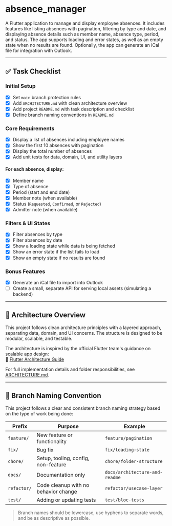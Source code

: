 # absence_manager

A Flutter application to manage and display employee absences. It includes features like listing absences with pagination, filtering by type and date, and displaying absence details such as member name, absence type, period, and status. The app supports loading and error states, as well as an empty state when no results are found. Optionally, the app can generate an iCal file for integration with Outlook.

---

## ✅ Task Checklist

###  Initial Setup
- [x] Set `main` branch protection rules
- [x] Add `ARCHITECTURE.md` with clean architecture overview
- [x] Add project `README.md` with task description and checklist
- [x] Define branch naming conventions in `README.md`

### Core Requirements
- [x] Display a list of absences including employee names
- [x] Show the first 10 absences with pagination
- [x] Display the total number of absences
- [x] Add unit tests for data, domain, UI, and utility layers

#### For each absence, display:
- [x] Member name
- [x] Type of absence
- [x] Period (start and end date)
- [x] Member note (when available)
- [x] Status (`Requested`, `Confirmed`, or `Rejected`)
- [x] Admitter note (when available)

### Filters & UI States
- [x] Filter absences by type
- [x] Filter absences by date
- [x] Show a loading state while data is being fetched
- [x] Show an error state if the list fails to load
- [x] Show an empty state if no results are found

### Bonus Features
- [x] Generate an iCal file to import into Outlook
- [ ] Create a small, separate API for serving local assets (simulating a backend)

---

## 🧱 Architecture Overview

This project follows clean architecture principles with a layered approach, separating data, domain, and UI concerns. The structure is designed to be modular, scalable, and testable.

The architecture is inspired by the official Flutter team's guidance on scalable app design:  
📘 [Flutter Architecture Guide](https://docs.flutter.dev/app-architecture/guide)

For full implementation details and folder responsibilities, see [ARCHITECTURE.md](ARCHITECTURE.md).

---

## 🔀 Branch Naming Convention

This project follows a clear and consistent branch naming strategy based on the type of work being done:

| Prefix       | Purpose                              | Example                            |
|--------------|--------------------------------------|------------------------------------|
| `feature/`   | New feature or functionality         | `feature/pagination`               |
| `fix/`       | Bug fix                              | `fix/loading-state`                |
| `chore/`     | Setup, tooling, config, non-feature  | `chore/folder-structure`           |
| `docs/`      | Documentation only                   | `docs/architecture-and-readme`     |
| `refactor/`  | Code cleanup with no behavior change | `refactor/usecase-layer`           |
| `test/`      | Adding or updating tests             | `test/bloc-tests`                  |

> Branch names should be lowercase, use hyphens to separate words, and be as descriptive as possible.




